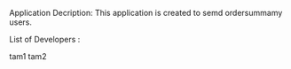 Application Decription:
This application is created to semd ordersummamy users.

List of Developers :

tam1
tam2
